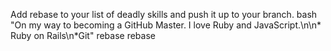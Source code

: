 Add rebase to your list of deadly skills and push it up to your branch.
bash
"On my way to becoming a GitHub Master. I love Ruby and JavaScript.\n\n* Ruby on Rails\n*Git" rebase
rebase

